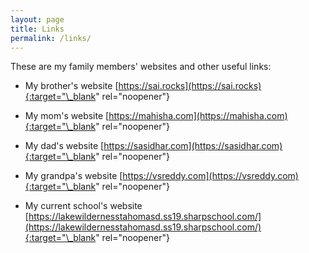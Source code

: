 ```yaml
---
layout: page
title: Links
permalink: /links/
---
```


These are my family members' websites and other useful links:

- My brother's website [https://sai.rocks](https://sai.rocks){:target="\_blank" rel="noopener"}

- My mom's website [https://mahisha.com](https://mahisha.com){:target="\_blank" rel="noopener"}

- My dad's website [https://sasidhar.com](https://sasidhar.com){:target="\_blank" rel="noopener"}

- My grandpa's website [https://vsreddy.com](https://vsreddy.com){:target="\_blank" rel="noopener"}

- My current school's website [https://lakewildernesstahomasd.ss19.sharpschool.com/](https://lakewildernesstahomasd.ss19.sharpschool.com/){:target="\_blank" rel="noopener"}
